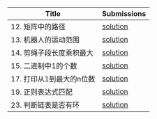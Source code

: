 |Title|Submissions|
|------|------|
|12. 矩阵中的路径|[solution](https://github.com/zybotian/leetcode/blob/master/src/main/java/offer/MatrixSearchWord.java)|
|13. 机器人的运动范围|[solution](https://github.com/zybotian/leetcode/blob/master/src/main/java/offer/RobotRange.java)|
|14. 剪绳子段长度乘积最大|[solution](https://github.com/zybotian/leetcode/blob/master/src/main/java/offer/MaxProductOfLines.java)|
|15. 二进制中1的个数|[solution](https://github.com/zybotian/leetcode/blob/master/src/main/java/offer/NumberOf1bit.java)|
|17. 打印从1到最大的n位数|[solution](https://github.com/zybotian/leetcode/blob/master/src/main/java/offer/Print1toNDigits.java)|
|19. 正则表达式匹配|[solution](https://github.com/zybotian/leetcode/blob/master/src/main/java/offer/ExpressionMatch.java)|
|23. 判断链表是否有环|[solution](https://github.com/zybotian/leetcode/blob/master/src/main/java/offer/LinkListCircle.java)|